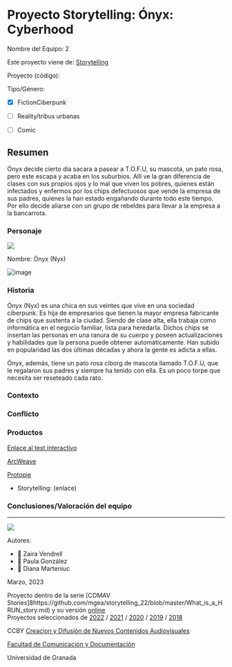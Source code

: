 

# Proyecto Storytelling: Ónyx: Cyberhood

Nombre del Equipo: 2

Este proyecto viene de: [Storytelling](https://github.com/mgea/storytelling)

Proyecto (código): 

Tipo/Género:  
- [x] FictionCiberpunk  
- [ ] Reality/tribus urbanas  
- [ ] Comic


## Resumen
Ónyx decide cierto día sacara a pasear a T.O.F.U, su mascota, un pato rosa, pero este escapa y acaba en los suburbios. Allí ve la gran diferencia de clases con sus propios ojos y lo mal que viven los pobres, quienes están infectados y enfermos por los chips defectuosos que vende la empresa de sus padres, quienes la han estado engañando durante todo este tiempo. Por ello decide aliarse con un grupo de rebeldes para llevar a la empresa a la bancarrota.

### Personaje

![](https://steamuserimages-a.akamaihd.net/ugc/1696129331815124182/944176E8AD8F755C0AD71A218B365050D412E5AF/?imw=512&&ima=fit&impolicy=Letterbox&imcolor=%23000000&letterbox=false)

Nombre: Ónyx (Nyx)

![image](https://user-images.githubusercontent.com/128467096/228174289-5c2a5da4-f15c-4ba2-8d75-021c817b2487.png)

### Historia
Ónyx (Nyx) es una chica en sus veintes que vive en una sociedad ciberpunk. Es hija de empresarios que tienen la mayor empresa fabricante de chips que sustenta a la ciudad. Siendo de clase alta, ella trabaja como informática en el negocio familiar, lista para heredarla.  Dichos chips se insertan las personas en una ranura de su cuerpo y poseen actualizaciones y habilidades que la persona puede obtener automáticamente. Han subido en popularidad las dos últimas décadas y ahora la gente es adicta a ellas.

Ónyx, además, tiene un pato rosa ciborg de mascota llamado T.O.F.U, que le regalaron sus padres y siempre ha tenido con ella. Es un poco torpe que necesita ser reseteado cada rato.

### Contexto


### Conflicto 


### Productos

   [Enlace al test interactivo](https://paulagonzalez.h5p.com/content/1291913817454555757/embed)
  
   [ArcWeave](https://arcweave.com/app/project/1M62axGEwr?board=630fdb8a-48d6-473e-9974-2460f7eb2b41&scale=0.444445&coords=-10178.3,-9950.7)
  
   [Protopie](https://cloud.protopie.io/p/44f4eac019ff803433ddd515)

- Storytelling: (enlace) 




### Conclusiones/Valoración del equipo

------
![](https://upload.wikimedia.org/wikipedia/commons/thumb/6/62/CC-BY-SA-Andere_Wikis_%28v%29.svg/200px-CC-BY-SA-Andere_Wikis_%28v%29.svg.png)


Autores:  
<!---
Incluir lista de personas del grupo 
Se puede añadir enlace a página personal de github o lo que se quiera...(optativo)
-->

- :woman: Zaira Vendrell
- :woman: Paula González
- :woman: Diana Marteniuc

<!---
Lista completa de emojis de markDown - https://gist.github.com/rxaviers/7360908) 
-->



Marzo, 2023

Proyecto dentro de la serie [COMAV Stories]8https://github.com/mgea/storytelling_22/blob/master/What_is_a_HRUN_story.md) y su versión [online](https://utopolis.ugr.es/media/HRUN/)  
Proyectos seleccionados de [2022](https://github.com/mgea/storytelling/blob/master/2022/readme.md) / [2021](https://github.com/mgea/storytelling/blob/master/2021/readme.md) / [2020](https://github.com/mgea/storytelling/blob/master/2020/readme.md)  / 
[2019](https://github.com/mgea/storytelling/blob/master/2019/readme.md) / [2018](https://github.com/mgea/storytelling/blob/master/2018/readme.md) 

CCBY [Creacion y Difusión de Nuevos Contenidos Audiovisuales](http://utopolis.ugr.es/medialab)

[Facultad de Comunicación y Documentación](http://fcd.ugr.es)

Universidad de Granada
